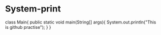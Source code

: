 # System-print
class Main{
public static void main(String[] args){
System.out.println("This is github practise");
}
}
